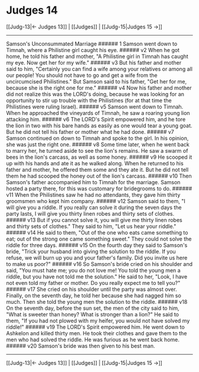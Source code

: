 # Judges 14

[[Judg-13|← Judges 13]] | [[Judges]] | [[Judg-15|Judges 15 →]]
***

Samson's Unconsummated Marriage ###### 1 Samson went down to Timnah, where a Philistine girl caught his eye. ###### v2 When he got home, he told his father and mother, "A Philistine girl in Timnah has caught my eye. Now get her for my wife." ###### v3 But his father and mother said to him, "Certainly you can find a wife among your relatives or among all our people! You should not have to go and get a wife from the uncircumcised Philistines." But Samson said to his father, "Get her for me, because she is the right one for me." ###### v4 Now his father and mother did not realize this was the LORD's doing, because he was looking for an opportunity to stir up trouble with the Philistines (for at that time the Philistines were ruling Israel). ###### v5 Samson went down to Timnah. When he approached the vineyards of Timnah, he saw a roaring young lion attacking him. ###### v6 The LORD's Spirit empowered him, and he tore the lion in two with his bare hands as easily as one would tear a young goat. But he did not tell his father or mother what he had done. ###### v7 Samson continued on down to Timnah and spoke to the girl. In his opinion, she was just the right one. ###### v8 Some time later, when he went back to marry her, he turned aside to see the lion's remains. He saw a swarm of bees in the lion's carcass, as well as some honey. ###### v9 He scooped it up with his hands and ate it as he walked along. When he returned to his father and mother, he offered them some and they ate it. But he did not tell them he had scooped the honey out of the lion's carcass. ###### v10 Then Samson's father accompanied him to Timnah for the marriage. Samson hosted a party there, for this was customary for bridegrooms to do. ###### v11 When the Philistines saw he had no attendants, they gave him thirty groomsmen who kept him company. ###### v12 Samson said to them, "I will give you a riddle. If you really can solve it during the seven days the party lasts, I will give you thirty linen robes and thirty sets of clothes. ###### v13 But if you cannot solve it, you will give me thirty linen robes and thirty sets of clothes." They said to him, "Let us hear your riddle." ###### v14 He said to them, "Out of the one who eats came something to eat; out of the strong one came something sweet." They could not solve the riddle for three days. ###### v15 On the fourth day they said to Samson's bride, "Trick your husband into giving the solution to the riddle. If you refuse, we will burn up you and your father's family. Did you invite us here to make us poor?" ###### v16 So Samson's bride cried on his shoulder and said, "You must hate me; you do not love me! You told the young men a riddle, but you have not told me the solution." He said to her, "Look, I have not even told my father or mother. Do you really expect me to tell you?" ###### v17 She cried on his shoulder until the party was almost over. Finally, on the seventh day, he told her because she had nagged him so much. Then she told the young men the solution to the riddle. ###### v18 On the seventh day, before the sun set, the men of the city said to him, "What is sweeter than honey? What is stronger than a lion?" He said to them, "If you had not plowed with my heifer, you would not have solved my riddle!" ###### v19 The LORD's Spirit empowered him. He went down to Ashkelon and killed thirty men. He took their clothes and gave them to the men who had solved the riddle. He was furious as he went back home. ###### v20 Samson's bride was then given to his best man.

***
[[Judg-13|← Judges 13]] | [[Judges]] | [[Judg-15|Judges 15 →]]

